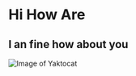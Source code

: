 # Hi How Are 
## I an fine how about you

![Image of Yaktocat](https://octodex.github.com/images/yaktocat.png)
